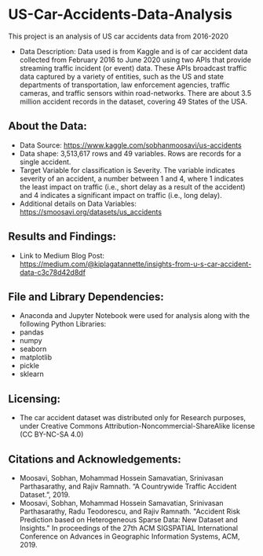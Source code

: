 # US-Car-Accidents-Data-Analysis
This project is an analysis of US car accidents data from 2016-2020
- Data Description: Data used is from Kaggle and is of car accident data collected from February 2016 to June 2020 using two APIs that provide streaming traffic incident (or event) data. These APIs broadcast traffic data captured by a variety of entities, such as the US and state departments of transportation, law enforcement agencies, traffic cameras, and traffic sensors within road-networks. There are about 3.5 million accident records in the dataset, covering 49 States of the USA.

## About the Data:
- Data Source: https://www.kaggle.com/sobhanmoosavi/us-accidents
- Data shape: 3,513,617 rows and 49 variables. Rows are records for a single accident.
- Target Variable for classification is Severity. The variable indicates severity of an accident, a number between 1 and 4, where 1 indicates the least impact on traffic (i.e., short delay as a result of the accident) and 4 indicates a significant impact on traffic (i.e., long delay).
- Additional details on Data Variables: https://smoosavi.org/datasets/us_accidents 

## Results and Findings: 
- Link to Medium Blog Post: https://medium.com/@kiplagatannette/insights-from-u-s-car-accident-data-c3c78d42d8df

## File and Library Dependencies:
- Anaconda and Jupyter Notebook were used for analysis along with the following Python Libraries:
- pandas
- numpy
- seaborn
- matplotlib
- pickle
- sklearn

## Licensing:
- The car accident dataset was distributed only for Research purposes, under Creative Commons Attribution-Noncommercial-ShareAlike license (CC BY-NC-SA 4.0) 

## Citations and Acknowledgements:
- Moosavi, Sobhan, Mohammad Hossein Samavatian, Srinivasan Parthasarathy, and Rajiv Ramnath. “A Countrywide Traffic Accident Dataset.”, 2019.
- Moosavi, Sobhan, Mohammad Hossein Samavatian, Srinivasan Parthasarathy, Radu Teodorescu, and Rajiv Ramnath. "Accident Risk Prediction based on Heterogeneous Sparse Data: New Dataset and Insights." In proceedings of the 27th ACM SIGSPATIAL International Conference on Advances in Geographic Information Systems, ACM, 2019.


